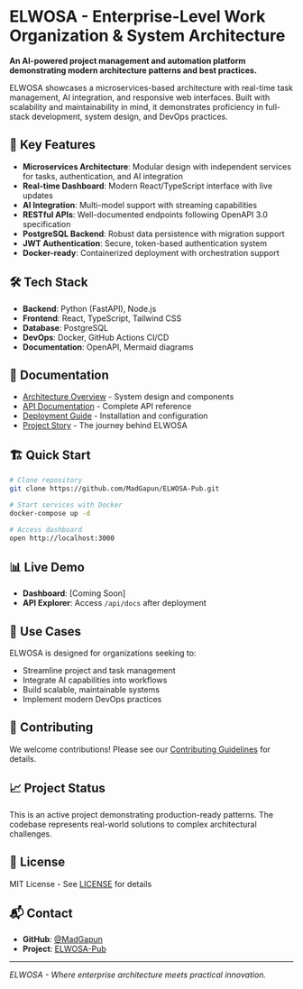 # ELWOSA - Enterprise-Level Work Organization & System Architecture

**An AI-powered project management and automation platform demonstrating modern architecture patterns and best practices.**

ELWOSA showcases a microservices-based architecture with real-time task management, AI integration, and responsive web interfaces. Built with scalability and maintainability in mind, it demonstrates proficiency in full-stack development, system design, and DevOps practices.

## 🚀 Key Features

- **Microservices Architecture**: Modular design with independent services for tasks, authentication, and AI integration
- **Real-time Dashboard**: Modern React/TypeScript interface with live updates
- **AI Integration**: Multi-model support with streaming capabilities  
- **RESTful APIs**: Well-documented endpoints following OpenAPI 3.0 specification
- **PostgreSQL Backend**: Robust data persistence with migration support
- **JWT Authentication**: Secure, token-based authentication system
- **Docker-ready**: Containerized deployment with orchestration support

## 🛠️ Tech Stack

- **Backend**: Python (FastAPI), Node.js
- **Frontend**: React, TypeScript, Tailwind CSS
- **Database**: PostgreSQL
- **DevOps**: Docker, GitHub Actions CI/CD
- **Documentation**: OpenAPI, Mermaid diagrams

## 📖 Documentation

- [Architecture Overview](./ARCHITECTURE.md) - System design and components
- [API Documentation](./docs/api/) - Complete API reference
- [Deployment Guide](./docs/deployment/) - Installation and configuration
- [Project Story](./docs/story/README.md) - The journey behind ELWOSA

## 🏗️ Quick Start

```bash
# Clone repository
git clone https://github.com/MadGapun/ELWOSA-Pub.git

# Start services with Docker
docker-compose up -d

# Access dashboard
open http://localhost:3000
```

## 📊 Live Demo

- **Dashboard**: [Coming Soon]
- **API Explorer**: Access `/api/docs` after deployment

## 🎯 Use Cases

ELWOSA is designed for organizations seeking to:
- Streamline project and task management
- Integrate AI capabilities into workflows
- Build scalable, maintainable systems
- Implement modern DevOps practices

## 🤝 Contributing

We welcome contributions! Please see our [Contributing Guidelines](./CONTRIBUTING.md) for details.

## 📈 Project Status

This is an active project demonstrating production-ready patterns. The codebase represents real-world solutions to complex architectural challenges.

## 📝 License

MIT License - See [LICENSE](./LICENSE) for details

## 📬 Contact

- **GitHub**: [@MadGapun](https://github.com/MadGapun)
- **Project**: [ELWOSA-Pub](https://github.com/MadGapun/ELWOSA-Pub)

---
*ELWOSA - Where enterprise architecture meets practical innovation.*